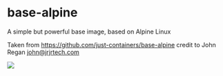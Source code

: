 # base-alpine 
A simple but powerful base image, based on Alpine Linux

Taken from https://github.com/just-containers/base-alpine credit to John Regan <john@jrjrtech.com>

[![](https://badge.imagelayers.io/vizzbuzz/base-alpine.svg)](https://imagelayers.io/?images=vizzbuzz/base-alpine:latest 'Get your own badge on imagelayers.io')
